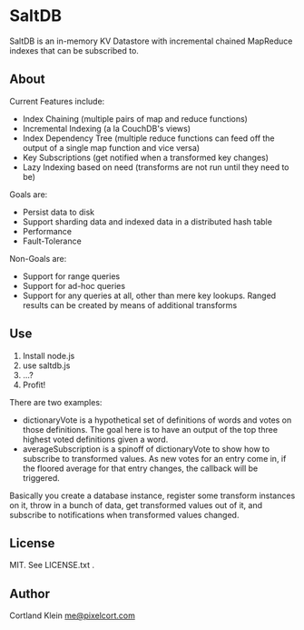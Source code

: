 SaltDB
======

SaltDB is an in-memory KV Datastore with incremental chained MapReduce indexes that can be subscribed to.

About
-----

Current Features include:

* Index Chaining (multiple pairs of map and reduce functions)
* Incremental Indexing (a la CouchDB's views)
* Index Dependency Tree (multiple reduce functions can feed off the output of a single map function and vice versa)
* Key Subscriptions (get notified when a transformed key changes)
* Lazy Indexing based on need (transforms are not run until they need to be)

Goals are:

* Persist data to disk
* Support sharding data and indexed data in a distributed hash table
* Performance
* Fault-Tolerance

Non-Goals are:

* Support for range queries
* Support for ad-hoc queries
* Support for any queries at all, other than mere key lookups. Ranged results can be created by means of additional transforms

Use
---

1. Install node.js
2. use saltdb.js
3. ...?
4. Profit!

There are two examples:

* dictionaryVote is a hypothetical set of definitions of words and votes on those definitions. The goal here is to have an output of the top three highest voted definitions given a word.
* averageSubscription is a spinoff of dictionaryVote to show how to subscribe to transformed values. As new votes for an entry come in, if the floored average for that entry changes, the callback will be triggered.

Basically you create a database instance, register some transform instances on it, throw in a bunch of data, get transformed values out of it, and subscribe to notifications when transformed values changed.

License
-------

MIT. See LICENSE.txt .

Author
------

Cortland Klein <me@pixelcort.com>

